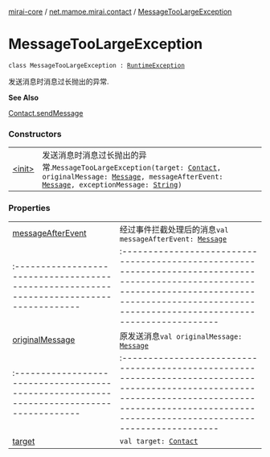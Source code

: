 [mirai-core](../../index.md) / [net.mamoe.mirai.contact](../index.md) / [MessageTooLargeException](./index.md)

# MessageTooLargeException

`class MessageTooLargeException : `[`RuntimeException`](https://kotlinlang.org/api/latest/jvm/stdlib/kotlin/-runtime-exception/index.html)

发送消息时消息过长抛出的异常.

**See Also**

[Contact.sendMessage](../-contact/send-message.md)

### Constructors
|||
|:----------------------------------------------------------------------------------------|:---------------------------------------------------------------------------------------------------------------------------------------------------------------------------------------------------------|
| [&lt;init&gt;](-init-.md) | 发送消息时消息过长抛出的异常.`MessageTooLargeException(target: `[`Contact`](../-contact/index.md)`, originalMessage: `[`Message`](../../net.mamoe.mirai.message.data/-message/index.md)`, messageAfterEvent: `[`Message`](../../net.mamoe.mirai.message.data/-message/index.md)`, exceptionMessage: `[`String`](https://kotlinlang.org/api/latest/jvm/stdlib/kotlin/-string/index.html)`)` |

### Properties
|||
|:----------------------------------------------------------------------------------------|:---------------------------------------------------------------------------------------------------------------------------------------------------------------------------------------------------------|
| [messageAfterEvent](message-after-event.md) | 经过事件拦截处理后的消息`val messageAfterEvent: `[`Message`](../../net.mamoe.mirai.message.data/-message/index.md) ||||
|:----------------------------------------------------------------------------------------|:---------------------------------------------------------------------------------------------------------------------------------------------------------------------------------------------------------|
| [originalMessage](original-message.md) | 原发送消息`val originalMessage: `[`Message`](../../net.mamoe.mirai.message.data/-message/index.md) ||||
|:----------------------------------------------------------------------------------------|:---------------------------------------------------------------------------------------------------------------------------------------------------------------------------------------------------------|
| [target](target.md) | `val target: `[`Contact`](../-contact/index.md) |


